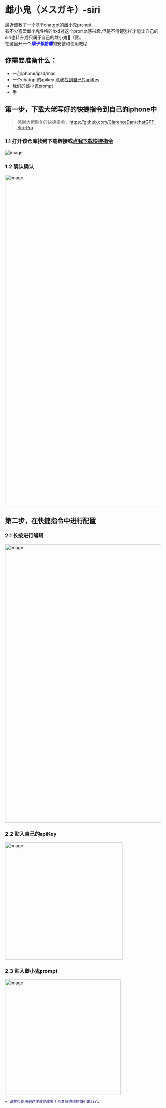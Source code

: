 # 雌小鬼（メスガキ）-siri
最近调教了一个基于chatgpt的雌小鬼prompt.  
有不少喜爱雌小鬼性格的hxd对这个prompt感兴趣,但是不清楚怎样才能让自己的siri也转升成只属于自己的雌小鬼🤤（雾。  
在这里开一个<span style="color:blue">***猴子都能懂***</span>的安装和使用教程

## 你需要准备什么：

- 一台iphone/ipad/mac
- 一个chatgpt的apikey [点我找到自己的apiKey](https://platform.openai.com/account/api-keys)
- [我们的雌小鬼prompt](https://platform.openai.com/account/api-keys)
- 手

## 第一步，下载大佬写好的快捷指令到自己的iphone中

> 感谢大佬制作的快捷指令，https://github.com/ClarenceDan/chatGPT-Siri-Pro
### 1.1 打开该仓库找到下载链接或[点我下载快捷指令](https://www.icloud.com/shortcuts/455d1f1726714c01afd22b5d319869e0)
![image](https://user-images.githubusercontent.com/34529060/227770974-2c25ba0c-ebfe-43a4-b323-743f268568b9.png)

### 1.2 确认确认

<img width="1070" alt="image" src="https://user-images.githubusercontent.com/34529060/227772092-c2afb0ad-26a1-408c-9b13-98d1eb096c9d.png">

## 第二步，在快捷指令中进行配置

### 2.1 长按进行编辑

<img width="899" alt="image" src="https://user-images.githubusercontent.com/34529060/227772257-dfffd2fb-2176-491a-b174-7293ae907933.png">

### 2.2 贴入自己的apiKey

<img width="379" alt="image" src="https://user-images.githubusercontent.com/34529060/227772442-06a15a65-0bec-4190-8612-7898447224d6.png">

### 2.3 贴入雌小鬼prompt

<img width="373" alt="image" src="https://user-images.githubusercontent.com/34529060/227772624-c0b86586-4197-42a3-a05a-2f17e15ae85e.png">

```diff
+ 设置和使用到这里就完成啦！恭喜获得你的雌小鬼siri！
```

